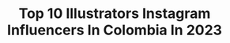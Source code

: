 ---
title: Top 10 Illustrators Instagram Influencers In Colombia In 2023
description: >-
  Find top illustrators Instagram influencers in Colombia in 2023. Most popular hashtags: #illustration #illustrationartists #ilustracion #digitalillustration.
platform: Instagram
hits: 23
text_top: Analyze the best Instagram influencers on inBeat.
text_bottom: Our platform holds 23 Instagram influencers like this in Colombia for you to pitch.
profiles:
  - username: "dd.rm"
    fullname: >-
      Derly Daniela
    bio: >-
      •Owner of: @sebastiano.shop •Tiktok: dd.rm7 164k 💌 Info : ddrm.contacto@gmail.com •@illustrator.ddrm Fashion designer/Model/YouTube #fashionstyle
    location: "Colombia"
    followers: 28755
    engagement: 699
    commentsToLikes: 0.031405
    id: ck9has8yzdw4r0j78jiu8f2rf
    verified: false
    hashtags: "#modelocolombiana, #blackandwhite, #vestidodeba, #makeup"
  - username: "ahernandezflorez"
    fullname: >-
      Andrea Hernández Flórez
    bio: >-
      🌲 Art enthusiast ▪️Occasionally me ▪️Editorial Graphic Designer & Illustrator 🦊 Colombian andreahernandezflorez@hotmail.com
    location: "Colombia"
    followers: 5952
    engagement: 324
    commentsToLikes: 0.084280
    id: ck0w6n61m9d600i19vlmrri99
    verified: false
    hashtags: "#witchy, #inktober2020, #colombianvibes, #colombia"
  - username: "alejandromesa"
    fullname: >-
      Alejandro Mesa
    bio: >-
      Colombian freelance Illustrator & character designer, based in Bogotá ✉️ alejandromesa@outlook.com Represented by: ✨@astoundusagency⚡️
    location: "Colombia"
    followers: 6372
    engagement: 744
    commentsToLikes: 0.029926
    id: ck5zqlexrutfl0i14zbtic4g4
    verified: false
    hashtags: "#characterdesing, #childrenillustration, #colombianillustration, #dragon"
  - username: "ginapaola"
    fullname: >-
      Gina Barranco🔮
    bio: >-
      🌴🇩🇴Caribbean Illustrator & Art director 🌟
    location: "Colombia"
    followers: 13611
    engagement: 804
    commentsToLikes: 0.068955
    id: ck5qbsdbxn6c60i11duhnjvfp
    verified: false
    hashtags: "#supplyanddesign, #drawthisinyourstyle, #ballpitmag, #vaniladesign"
  - username: "artichoke_kid"
    fullname: >-
      Lorena Alvarez Gómez
    bio: >-
      Comic artist and Illustrator Bogotá, Colombia
    location: "Colombia"
    followers: 30343
    engagement: 697
    commentsToLikes: 0.008512
    id: ck15t7dzsgoxa0i19v4c9oeyg
    verified: false
    hashtags: "#33a, #nature, #illustration, #knitting"
  - username: "alterlier"
    fullname: >-
      Carolina Rodríguez Fuenmayor
    bio: >-
      Radical Dreamer 🦄 Freelance Illustrator 🌈 Commissions Open: DM • alterlier@gmail.com
    location: "Colombia"
    followers: 42212
    engagement: 498
    commentsToLikes: 0.011037
    id: ck135n6cj28u20i1981gy3lmg
    verified: false
    hashtags: "#illustrationoftheday, #illustration, #digitalart, #nftdrop"
  - username: "melissa.castrillon"
    fullname: >-
      𝘔𝘦𝘭𝘪𝘴𝘴𝘢 𝘊𝘢𝘴𝘵𝘳𝘪𝘭𝘭𝘰𝘯
    bio: >-
      U.K based English/Colombian Illustrator Represented by @pickledink ✨🌿 SHOP CLOSED UNTIL THE NEW YEAR
    location: "Colombia"
    followers: 42157
    engagement: 233
    commentsToLikes: 0.018990
    id: ck13bzpflxxtp0i19xer3tcpj
    verified: false
    hashtags: "#illustrationartists, #redcapcards, #illustrated, #illustratedgoods"
  - username: "juan.useche"
    fullname: >-
      Juan Useche
    bio: >-
      Colombian Illustrator based in Berlin. Open to new work oportunities. Enroll in my upcoming online class ⤵✨🐸✨⤵
    location: "Colombia"
    followers: 24735
    engagement: 2715
    commentsToLikes: 0.009175
    id: ck6tzahck8k9u0j716489oj73
    verified: false
    hashtags: "#drawing, #visdev, #digitalillustration, #visualdevelopment"
  - username: "nubikini"
    fullname: >-
      Nubia Navarro
    bio: >-
      ✍🏻Type-focused designer & illustrator 💓This is my projects journal ✨Venezuelan living in Bogotá Clients: Adobe, Airbnb, Facebook, Wacom.
    location: "Colombia"
    followers: 50811
    engagement: 324
    commentsToLikes: 0.036377
    id: ck6u1b817kpa20j71hjpjzvh3
    verified: false
    hashtags: "#dreamhouseplants, #juansincollab"
  - username: "vane.kone"
    fullname: >-
      VANEKONE Ilustración 🦄
    bio: >-
      © All Rights Reserved || #commissionsopen || Freelance Illustrator 🇨🇴 || Owner @vanekone.shop 💌 vanekone.ilustracion@gmail.com
    location: "Colombia"
    followers: 12433
    engagement: 420
    commentsToLikes: 0.047682
    id: ck5pwhg86mtdw0i11sq0wiiyb
    verified: false
    hashtags: "#illustragram, #empoderadassomospoderosas, #drawoftheday, #vanekone"
---